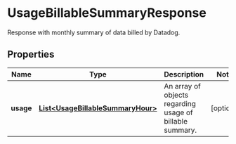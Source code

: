# UsageBillableSummaryResponse

Response with monthly summary of data billed by Datadog.

## Properties

| Name      | Type                                                                    | Description                                              | Notes      |
| --------- | ----------------------------------------------------------------------- | -------------------------------------------------------- | ---------- |
| **usage** | [**List&lt;UsageBillableSummaryHour&gt;**](UsageBillableSummaryHour.md) | An array of objects regarding usage of billable summary. | [optional] |
